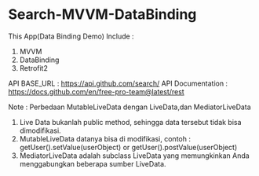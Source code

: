 # Search-MVVM-DataBinding

This App(Data Binding Demo) Include : 
1. MVVM
2. DataBinding
3. Retrofit2

API BASE_URL : https://api.github.com/search/
API Documentation : https://docs.github.com/en/free-pro-team@latest/rest

Note :
Perbedaan MutableLiveData dengan LiveData,dan MediatorLiveData
1. Live Data bukanlah public method, sehingga data tersebut tidak bisa dimodifikasi.
2. MutableLiveData datanya bisa di modifikasi, contoh :
   getUser().setValue(userObject) or 
   getUser().postValue(userObject)
3. MediatorLiveData adalah subclass LiveData yang memungkinkan Anda menggabungkan beberapa sumber LiveData. 

